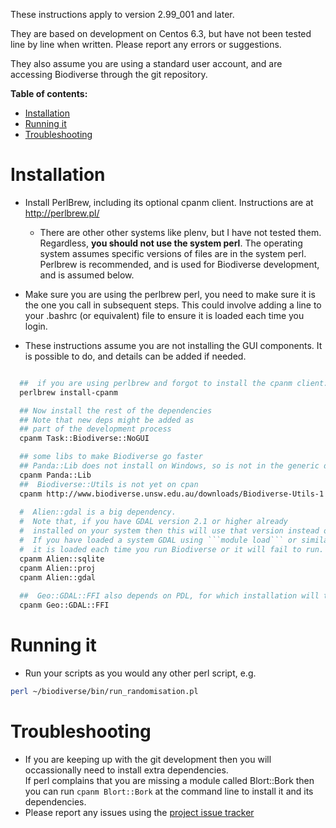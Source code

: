 These instructions apply to version 2.99_001 and later.

They are based on development on Centos 6.3, but have not been tested line by line when written.  Please report any errors or suggestions.  

They also assume you are using a standard user account, and are accessing Biodiverse through the git repository.


**Table of contents:**
* [Installation](#installation)
* [Running it](#running-it)
* [Troubleshooting](#troubleshooting)


# Installation #

  * Install PerlBrew, including its optional cpanm client.  Instructions are at http://perlbrew.pl/
    * There are other other systems like plenv, but I have not tested them.  Regardless, **you should not use the system perl**.  The operating system assumes specific versions of files are in the system perl.  Perlbrew is recommended, and is used for Biodiverse development, and is assumed below.  

  * Make sure you are using the perlbrew perl, you need to make sure it is the one you call in subsequent steps.  This could involve adding a line to your .bashrc (or equivalent) file to ensure it is loaded each time you login.  
  
  *  These instructions assume you are not installing the GUI components.  It is possible to do, and details can be added if needed.  


```bash

  ##  if you are using perlbrew and forgot to install the cpanm client:
  perlbrew install-cpanm

  ## Now install the rest of the dependencies
  ## Note that new deps might be added as 
  ## part of the development process
  cpanm Task::Biodiverse::NoGUI

  ## some libs to make Biodiverse go faster
  ## Panda::Lib does not install on Windows, so is not in the generic dep list
  cpanm Panda::Lib
  ##  Biodiverse::Utils is not yet on cpan
  cpanm http://www.biodiverse.unsw.edu.au/downloads/Biodiverse-Utils-1.06.tar.gz
  
  #  Alien::gdal is a big dependency.
  #  Note that, if you have GDAL version 2.1 or higher already 
  #  installed on your system then this will use that version instead of building its own.
  #  If you have loaded a system GDAL using ```module load``` or similar then you need to ensure
  #  it is loaded each time you run Biodiverse or it will fail to run.  
  cpanm Alien::sqlite
  cpanm Alien::proj
  cpanm Alien::gdal
  
  ##  Geo::GDAL::FFI also depends on PDL, for which installation will take a little while
  cpanm Geo::GDAL::FFI


```



# Running it #

  * Run your scripts as you would any other perl script, e.g.
```bash
perl ~/biodiverse/bin/run_randomisation.pl
```



# Troubleshooting #
  * If you are keeping up with the git development then you will occassionally need to install extra dependencies.  
    If perl complains that you are missing a module called Blort::Bork then you can run ```cpanm Blort::Bork``` 
    at the command line to install it and its dependencies.  
  * Please report any issues using the [project issue tracker](https://github.com/shawnlaffan/biodiverse/issues/)